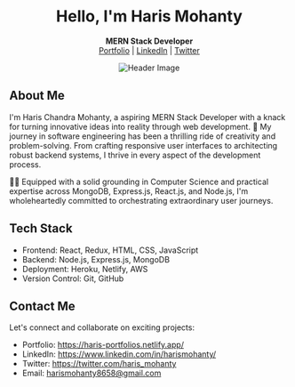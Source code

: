 <h1 align="center">Hello, I'm Haris Mohanty</h1>

<p align="center">
  <strong>MERN Stack Developer</strong>
  <br>
  <a href="https://haris-portfolios.netlify.app/">Portfolio</a> |
  <a href="https://www.linkedin.com/in/harismohanty/">LinkedIn</a> |
  <a href="https://twitter.com/haris_mohanty">Twitter</a>
</p>

<p align="center">
  <img src="https://github.com/yourusername/yourusername/raw/main/assets/header.gif" alt="Header Image">
</p>

## About Me

I'm Haris Chandra Mohanty, a aspiring MERN Stack Developer with a knack for turning innovative ideas into reality through web development. 🚀 My journey in software engineering has been a thrilling ride of creativity and problem-solving. From crafting responsive user interfaces to architecting robust backend systems, I thrive in every aspect of the development process.

🧑‍💻 Equipped with a solid grounding in Computer Science and practical expertise across MongoDB, Express.js, React.js, and Node.js, I'm wholeheartedly committed to orchestrating extraordinary user journeys.

## Tech Stack

- Frontend: React, Redux, HTML, CSS, JavaScript
- Backend: Node.js, Express.js, MongoDB
- Deployment: Heroku, Netlify, AWS
- Version Control: Git, GitHub

## Contact Me

Let's connect and collaborate on exciting projects:

- Portfolio: https://haris-portfolios.netlify.app/
- LinkedIn: https://www.linkedin.com/in/harismohanty/
- Twitter: https://twitter.com/haris_mohanty
- Email: harismohanty8658@gmail.com
